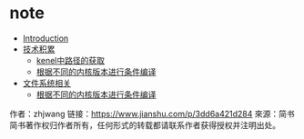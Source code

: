 # note

* [Introduction](README.md)
* [技术积累](technology/README.md)
    * [kenel中路径的获取](technology/getpath.md)
    * [根据不同的内核版本进行条件编译](technology/ifdefkernelversion.md)
* [文件系统相关](filesystem/README.md)
    * [根据不同的内核版本进行条件编译](filesystem/ifdefkernelversion.md)

作者：zhjwang
链接：https://www.jianshu.com/p/3dd6a421d284
來源：简书
简书著作权归作者所有，任何形式的转载都请联系作者获得授权并注明出处。
